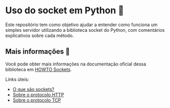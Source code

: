 # Uso do socket em Python 🔌

Este repositório tem como objetivo ajudar a entender como funciona um simples servidor utilizando a biblioteca socket do Python, com comentários explicativos sobre cada método.

## Mais informações 📝

Você pode obter mais informações na documentação oficial dessa biblioteca em [HOWTO Sockets](https://docs.python.org/pt-br/3/howto/sockets.html).

Links úteis:

- [O que são sockets?](https://pt.wikipedia.org/wiki/Soquete_de_rede)
- [Sobre o protocolo HTTP](https://developer.mozilla.org/pt-BR/docs/Web/HTTP/Overview)
- [Sobre o protocolo TCP](https://pt.wikipedia.org/wiki/Protocolo_de_controle_de_transmiss%C3%A3o)